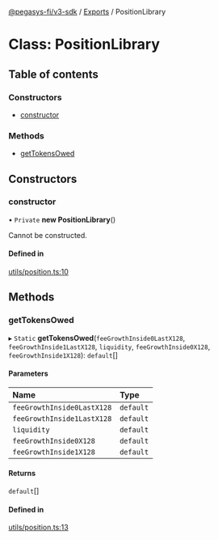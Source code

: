 [@pegasys-fi/v3-sdk](../README.md) / [Exports](../modules.md) / PositionLibrary

# Class: PositionLibrary

## Table of contents

### Constructors

- [constructor](PositionLibrary.md#constructor)

### Methods

- [getTokensOwed](PositionLibrary.md#gettokensowed)

## Constructors

### constructor

• `Private` **new PositionLibrary**()

Cannot be constructed.

#### Defined in

[utils/position.ts:10](https://github.com/Jingo-Finance/v3-sdk/blob/08a7c05/src/utils/position.ts#L10)

## Methods

### getTokensOwed

▸ `Static` **getTokensOwed**(`feeGrowthInside0LastX128`, `feeGrowthInside1LastX128`, `liquidity`, `feeGrowthInside0X128`, `feeGrowthInside1X128`): `default`[]

#### Parameters

| Name | Type |
| :------ | :------ |
| `feeGrowthInside0LastX128` | `default` |
| `feeGrowthInside1LastX128` | `default` |
| `liquidity` | `default` |
| `feeGrowthInside0X128` | `default` |
| `feeGrowthInside1X128` | `default` |

#### Returns

`default`[]

#### Defined in

[utils/position.ts:13](https://github.com/Jingo-Finance/v3-sdk/blob/08a7c05/src/utils/position.ts#L13)

